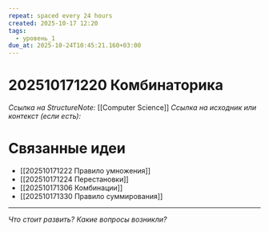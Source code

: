 ```yaml
---
repeat: spaced every 24 hours
created: 2025-10-17 12:20
tags:
  - уровень_1
due_at: 2025-10-24T10:45:21.160+03:00
---
```

# 202510171220 Комбинаторика

*Ссылка на StructureNote:* [[Computer Science]]
*Ссылка на исходник или контекст (если есть):*

# Связанные идеи

- [[202510171222 Правило умножения]]
- [[202510171224 Перестановки]]
- [[202510171306 Комбинации]]
- [[202510171330 Правило суммирования]]

---

*Что стоит развить? Какие вопросы возникли?*

